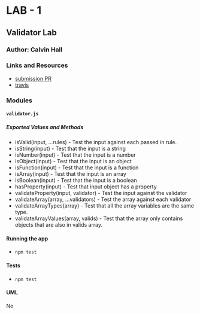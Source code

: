 # LAB - 1

## Validator Lab

### Author: Calvin Hall

### Links and Resources
* [submission PR](http://xyz.com)
* [travis](https://www.travis-ci.com/Clownvin-cr-deltav-401d4/lab-01)

### Modules
#### `validator.js`
##### Exported Values and Methods
* isValid(input, ...rules) - Test the input against each passed in rule.
* isString(input) - Test that the input is a string
* isNumber(input) - Test that the input is a number
* isObject(input) - Test that the input is an object
* isFunction(input) - Test that the input is a function
* isArray(input) - Test that the input is an array
* isBoolean(input) - Test that the input is a boolean
* hasProperty(input) - Test that input object has a property
* validateProperty(input, validator) - Test the input against the validator
* validateArray(array, ...validators) - Test the array against each validator
* validateArrayTypes(array) - Test that all the array variables are the same type.
* validateArrayValues(array, valids) - Test that the array only contains objects that are also in valids array.


#### Running the app
* `npm test`
  
#### Tests
* `npm test`

#### UML
No
